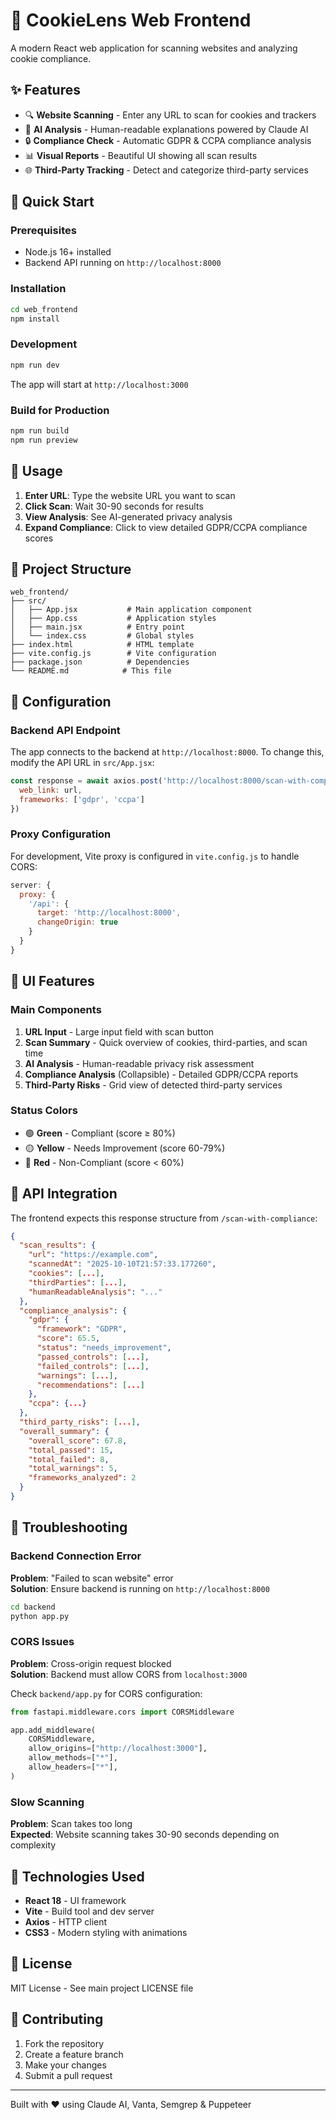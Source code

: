 # 🍪 CookieLens Web Frontend

A modern React web application for scanning websites and analyzing cookie compliance.

## ✨ Features

- 🔍 **Website Scanning** - Enter any URL to scan for cookies and trackers
- 🤖 **AI Analysis** - Human-readable explanations powered by Claude AI
- 🔒 **Compliance Check** - Automatic GDPR & CCPA compliance analysis
- 📊 **Visual Reports** - Beautiful UI showing all scan results
- 🌐 **Third-Party Tracking** - Detect and categorize third-party services

## 🚀 Quick Start

### Prerequisites

- Node.js 16+ installed
- Backend API running on `http://localhost:8000`

### Installation

```bash
cd web_frontend
npm install
```

### Development

```bash
npm run dev
```

The app will start at `http://localhost:3000`

### Build for Production

```bash
npm run build
npm run preview
```

## 🎯 Usage

1. **Enter URL**: Type the website URL you want to scan
2. **Click Scan**: Wait 30-90 seconds for results
3. **View Analysis**: See AI-generated privacy analysis
4. **Expand Compliance**: Click to view detailed GDPR/CCPA compliance scores

## 📁 Project Structure

```
web_frontend/
├── src/
│   ├── App.jsx           # Main application component
│   ├── App.css           # Application styles
│   ├── main.jsx          # Entry point
│   └── index.css         # Global styles
├── index.html            # HTML template
├── vite.config.js        # Vite configuration
├── package.json          # Dependencies
└── README.md            # This file
```

## 🔧 Configuration

### Backend API Endpoint

The app connects to the backend at `http://localhost:8000`. To change this, modify the API URL in `src/App.jsx`:

```javascript
const response = await axios.post('http://localhost:8000/scan-with-compliance', {
  web_link: url,
  frameworks: ['gdpr', 'ccpa']
})
```

### Proxy Configuration

For development, Vite proxy is configured in `vite.config.js` to handle CORS:

```javascript
server: {
  proxy: {
    '/api': {
      target: 'http://localhost:8000',
      changeOrigin: true
    }
  }
}
```

## 🎨 UI Features

### Main Components

1. **URL Input** - Large input field with scan button
2. **Scan Summary** - Quick overview of cookies, third-parties, and scan time
3. **AI Analysis** - Human-readable privacy risk assessment
4. **Compliance Analysis** (Collapsible) - Detailed GDPR/CCPA reports
5. **Third-Party Risks** - Grid view of detected third-party services

### Status Colors

- 🟢 **Green** - Compliant (score ≥ 80%)
- 🟡 **Yellow** - Needs Improvement (score 60-79%)
- 🔴 **Red** - Non-Compliant (score < 60%)

## 🔌 API Integration

The frontend expects this response structure from `/scan-with-compliance`:

```json
{
  "scan_results": {
    "url": "https://example.com",
    "scannedAt": "2025-10-10T21:57:33.177260",
    "cookies": [...],
    "thirdParties": [...],
    "humanReadableAnalysis": "..."
  },
  "compliance_analysis": {
    "gdpr": {
      "framework": "GDPR",
      "score": 65.5,
      "status": "needs_improvement",
      "passed_controls": [...],
      "failed_controls": [...],
      "warnings": [...],
      "recommendations": [...]
    },
    "ccpa": {...}
  },
  "third_party_risks": [...],
  "overall_summary": {
    "overall_score": 67.8,
    "total_passed": 15,
    "total_failed": 8,
    "total_warnings": 5,
    "frameworks_analyzed": 2
  }
}
```

## 🐛 Troubleshooting

### Backend Connection Error

**Problem**: "Failed to scan website" error  
**Solution**: Ensure backend is running on `http://localhost:8000`

```bash
cd backend
python app.py
```

### CORS Issues

**Problem**: Cross-origin request blocked  
**Solution**: Backend must allow CORS from `localhost:3000`

Check `backend/app.py` for CORS configuration:

```python
from fastapi.middleware.cors import CORSMiddleware

app.add_middleware(
    CORSMiddleware,
    allow_origins=["http://localhost:3000"],
    allow_methods=["*"],
    allow_headers=["*"],
)
```

### Slow Scanning

**Problem**: Scan takes too long  
**Expected**: Website scanning takes 30-90 seconds depending on complexity

## 🌟 Technologies Used

- **React 18** - UI framework
- **Vite** - Build tool and dev server
- **Axios** - HTTP client
- **CSS3** - Modern styling with animations

## 📝 License

MIT License - See main project LICENSE file

## 🤝 Contributing

1. Fork the repository
2. Create a feature branch
3. Make your changes
4. Submit a pull request

---

Built with ❤️ using Claude AI, Vanta, Semgrep & Puppeteer

